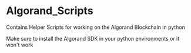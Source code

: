 # Algorand_Scripts
Contains Helper Scripts for working on the Algorand Blockchain in python

Make sure to install the Algorand SDK in your python environments or it won't work
